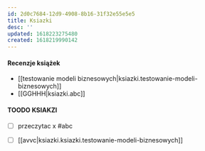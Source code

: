 ```yaml
---
id: 2d0c7684-12d9-4908-8b16-31f32e55e5e5
title: Ksiazki
desc: ''
updated: 1618223275480
created: 1618219990142
---
```


#### Recenzje książek 

- [[testowanie modeli biznesowych|ksiazki.testowanie-modeli-biznesowych]]
- [[GGHHH|ksiazki.abc]]


#### TOODO KSIAKZI 

- [ ] przeczytac x #abc
- [ ] [[avvc|ksiazki.ksiazki.testowanie-modeli-biznesowych]]

